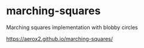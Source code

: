 # marching-squares
Marching squares implementation with blobby circles

https://aerox2.github.io/marching-squares/

